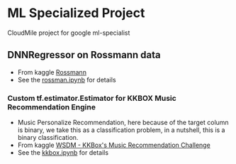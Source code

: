 # ML Specialized Project

CloudMile project for google ml-specialist 

## DNNRegressor on Rossmann data 

- From kaggle [Rossmann](https://www.kaggle.com/c/rossmann-store-sales)
- See the [rossman.ipynb](rossmann/rossman.ipynb) for details

### Custom tf.estimator.Estimator for KKBOX Music Recommendation Engine

- Music Personalize Recommendation, here because of the target column is binary, we take this as a classification problem, in a nutshell, this is a binary classification.
- From kaggle [WSDM - KKBox's Music Recommendation Challenge](https://www.kaggle.com/c/kkbox-music-recommendation-challenge/data)
- See the [kkbox.ipynb](kkbox/kkbox.ipynb) for details




